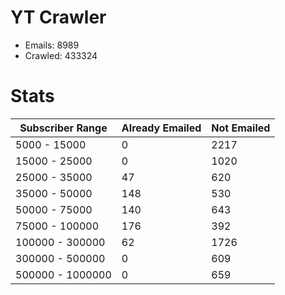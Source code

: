 # YT Crawler
- Emails: 8989
- Crawled: 433324

# Stats
| Subscriber Range  | Already Emailed | Not Emailed |
|-------|-------|-------|
| 5000 - 15000 | 0 | 2217 |
| 15000 - 25000 | 0 | 1020 |
| 25000 - 35000 | 47 | 620 |
| 35000 - 50000 | 148 | 530 |
| 50000 - 75000 | 140 | 643 |
| 75000 - 100000 | 176 | 392 |
| 100000 - 300000 | 62 | 1726 |
| 300000 - 500000 | 0 | 609 |
| 500000 - 1000000 | 0 | 659 |
